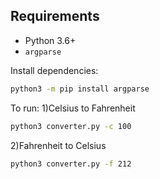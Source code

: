 
## Requirements

- Python 3.6+
- `argparse`

Install dependencies:
```bash
python3 -m pip install argparse
 ```
To run:
1)Celsius to Fahrenheit

```bash
python3 converter.py -c 100
```
2)Fahrenheit to Celsius

```bash
python3 converter.py -f 212
```
